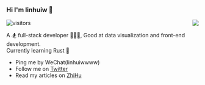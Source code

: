 ### Hi I'm linhuiw 👋    

![visitors](https://visitor-badge.glitch.me/badge?page_id=linhuiw.linhuiw)
<img align="right" src="https://github-readme-stats.vercel.app/api?username=linhuiw&show_icons=true&icon_color=0366d6&text_color=24292e&bg_color=ffffff&hide_title=true&count_private=true" />

A 🏂 full-stack developer 🏄🏻‍♂️, Good at data visualization and front-end development. <br/>
Currently learning Rust 🦀️ 


- Ping me by WeChat(linhuiwwww)
- Follow me on [Twitter](https://twitter.com/linhuiww)
- Read my articles on [ZhiHu](https://www.zhihu.com/people/linhuiw)

